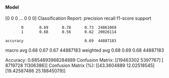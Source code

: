 #### Model
[0 0 0 ... 0 0 0]
Classification Report:
              precision    recall  f1-score   support

           0       0.69      0.78      0.73  24861069
           1       0.68      0.56      0.62  20026114

    accuracy                           0.69  44887183
   macro avg       0.68      0.67      0.67  44887183
weighted avg       0.68      0.69      0.68  44887183

Accuracy: 0.6854893968284889
Confusion Matrix:
[[19463302  5397767]
 [ 8719728 11306386]]
Confusion Matrix (%):
[[43.3604889  12.02518545]
 [19.42587486 25.18845079]]
